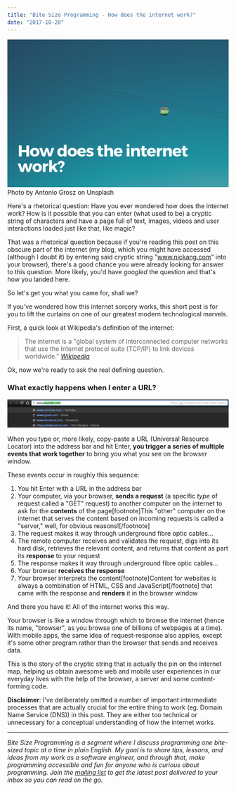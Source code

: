 ```yaml
---
title: "Bite Size Programming - How does the internet work?"
date: "2017-10-20"
---
```


![bite size programming how internet work banner](images/bite-size-programming-how-does-the-internet-work-banner-nickang-blog.png) Photo by Antonio Grosz on Unsplash

Here's a rhetorical question: Have you ever wondered how does the internet work? How is it possible that you can enter (what used to be) a cryptic string of characters and have a page full of text, images, videos and user interactions loaded just like that, like magic?

That was a rhetorical question because if you're reading this post on this obscure part of the internet (my blog, which you might have accessed (although I doubt it) by entering said cryptic string "www.nickang.com" into your browser), there's a good chance you were already looking for answer to this question. More likely, you'd have _googled_ the question and that's how you landed here.

So let's get you what you came for, shall we?

If you've wondered how this internet sorcery works, this short post is for you to lift the curtains on one of our greatest modern technological marvels.

First, a quick look at Wikipedia's definition of the internet:

> The internet is a "global system of interconnected computer networks that use the Internet protocol suite (TCP/IP) to link devices worldwide."
> <cite>[Wikipedia](https://en.wikipedia.org/wiki/Internet)</cite>

Ok, now we're ready to ask the real defining question.

### What exactly happens when I enter a URL?

![browser address bar screenshot how internet work](images/Screen-Shot-2017-10-20-at-9.49.49-PM-1024x131.png)

When you type or, more likely, copy-paste a URL (Universal Resource Locator) into the address bar and hit Enter, **you trigger a series of multiple events that work together** to bring you what you see on the browser window.

These events occur in roughly this sequence:

1. You hit Enter with a URL in the address bar
2. Your computer, via your browser, **sends a request** (a specific _type_ of request called a "GET" request) to another computer on the internet to ask for the **contents** of the page\[footnote\]This "other" computer on the internet that serves the content based on incoming requests is called a "server," well, for obvious reasons!\[/footnote\]
3. The request makes it way through underground fibre optic cables...
4. The remote computer receives and validates the request, digs into its hard disk, retrieves the relevant content, and returns that content as part its **response** to your request
5. The response makes it way through underground fibre optic cables...
6. Your browser **receives the response**
7. Your browser interprets the content\[footnote\]Content for websites is always a combination of HTML, CSS and JavaScript\[/footnote\] that came with the response and **renders** it in the browser window

And there you have it! All of the internet works this way.

Your browser is like a window through which to browse the internet (hence its name, "browser", as you browse one of billions of webpages at a time). With mobile apps, the same idea of request-response also applies, except it's some other program rather than the browser that sends and receives data.

This is the story of the cryptic string that is actually the pin on the internet map, helping us obtain awesome web and mobile user experiences in our everyday lives with the help of the browser, a server and some content-forming code.

**Disclaimer**: I've deliberately omitted a number of important intermediate processes that are actually crucial for the entire thing to work (eg. Domain Name Service (DNS)) in this post. They are either too technical or unnecessary for a conceptual understanding of how the internet works.

* * *

_Bite Size Programming is a segment where I discuss programming one bite-sized topic at a time in plain English. My goal is to share tips, lessons, and ideas from my work as a software engineer, and through that, make programming accessible and fun for anyone who is curious about programming. Join the [mailing list](http://eepurl.com/c7xfID) to get the latest post delivered to your inbox so you can read on the go._
